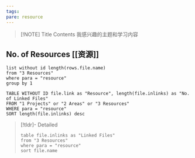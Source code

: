 ```yaml
---
tags: 
pare: resource
---
```


> [!NOTE] Title
> Contents
我感兴趣的主题和学习内容
## No. of Resources [[资源]]
```dataview
list without id length(rows.file.name)
from "3 Resources"
where para = "resource"
group by 1
```

```dataview
TABLE WITHOUT ID file.link as "Resource", length(file.inlinks) as "No. of Linked Files"
FROM "1 Projects" or "2 Areas" or "3 Resources"
WHERE para = "resource"
SORT length(file.inlinks) desc
```

> [!tldr]- Detailed
> ```dataview
> table file.inlinks as "Linked Files"
> from "3 Resources" 
> where para = "resource"
> sort file.name
> ```
